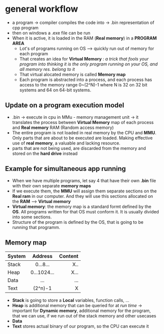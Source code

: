# general workflow
* a program -> compiler compiles the code into -> .bin representation of cpp program
* then on windows a .exe file can be run 
* When it is active, it is loaded in the RAM (**Real memory**) in a **PROGRAM AREA**
    *   Lot's of programs running on OS --> quickly run out of memory for each program
    *   That creates an idea for **Virtual Memory**  : *a trick that fools your program into thinking it is the only program running on your OS, and all memory res. belong to it*
    *   That virtual alocated memory is called **Memory map**
    *   Each program is abstracted into a process, and each process has access to the memory range 0~(2^N)-1 where N is 32 on 32 bit systems and 64 on 64-bit systems.

## Update on a program execution model
* .bin -> execute in cpu in MMu - memory management unit -> it translates the process between **Virtual Memory** map of each process and **Real memory** RAM (Random access memory)
* The entire program is not loaded in real memory by the CPU and **MMU**. Only parts that are about to be executed are loaded. Making effective use of **real memory**, a valuable and lacking resource.
* parts that are not being used, are discarded from the memory and stored on the **hard drive** instead

## Example for simultaneous app running

- When we have multiple programs, let say 4 that have their own **.bin** file with their own separate **memory maps**
- If we execute them, the **MMU** will assign them separate sections on the **Real ram** in our computer. And they will use this sections allocated on the **RAM** --> **Virtual memory**
- **Virtual memory**: the memory map is a standard formt defined by the **OS**. All programs written for that OS must conform it. It is usually divided into some sections.
- Structure of the program is defined by the OS, that is going to be running that programm.

## Memory map
|System | Address| Content|
|:----|:----:|----:|
|Stack|0...8...|X..| 
|Heap |0...1024...|X...|
|Data | ...|...|
|Text | (2^n)-1|X|

* **Stack** is going to store a **Local** variables, function calls, ...
* **Heap** is additional memory that can be queried for at *run time* -> important for **Dynamic memory**, additional memory for the program, that we can use, if we run out of the stack memory and other usecases
* **Data** 
* **Text** stores actual binary of our program, so the CPU can execute it


